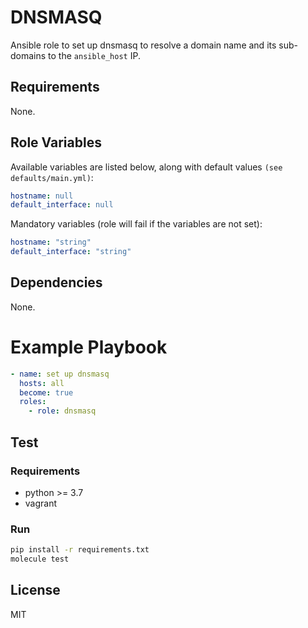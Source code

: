 # DNSMASQ
Ansible role to set up dnsmasq to resolve a domain name and its sub-domains to the `ansible_host` IP.

## Requirements
None.

## Role Variables
Available variables are listed below, along with default values `(see defaults/main.yml)`:
```yaml
hostname: null
default_interface: null
```
Mandatory variables (role will fail if the variables are not set):
```yaml
hostname: "string"
default_interface: "string"
```

## Dependencies
None.

# Example Playbook
```yaml
- name: set up dnsmasq
  hosts: all
  become: true
  roles:
    - role: dnsmasq
```

## Test
### Requirements
- python >= 3.7
- vagrant

### Run
```bash
pip install -r requirements.txt
molecule test
```

## License
MIT
